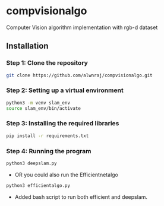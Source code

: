 # compvisionalgo

Computer Vision algorithm implementation with rgb-d dataset

## Installation

### Step 1: Clone the repository

```bash
git clone https://github.com/alwnraj/compvisionalgo.git
```

### Step 2: Setting up a virtual environment

```bash
python3 -m venv slam_env
source slam_env/bin/activate
```

### Step 3: Installing the required libraries

```bash
pip install -r requirements.txt
```

### Step 4: Running the program

```bash
python3 deepslam.py
```

- OR you could also run the Efficientnetalgo

```bash
python3 efficientalgo.py
```

- Added bash script to run both efficient and deepslam.
